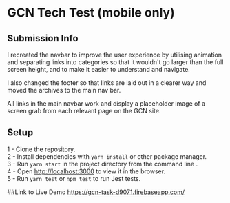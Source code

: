 # GCN Tech Test (mobile only)

## Submission Info
I recreated the navbar to improve the user experience by utilising animation and separating links into categories so that it wouldn't go larger than the full screen height, and to make it easier to understand and navigate.

I also changed the footer so that links are laid out in a clearer way and moved the archives to the main nav bar.

All links in the main navbar work and display a placeholder image of a screen grab from each relevant page on the GCN site.

## Setup
1 - Clone the repository.\
2 - Install dependencies with ```yarn install``` or other package manager.\
3 - Run ```yarn start``` in the project directory from the command line .\
4 - Open [http://localhost:3000](http://localhost:3000) to view it in the browser.\
5 - Run ```yarn test``` or ```npm test``` to run Jest tests.

##Link to Live Demo
https://gcn-task-d9071.firebaseapp.com/
